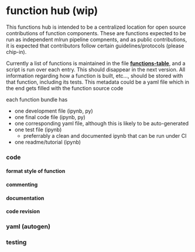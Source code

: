 # function hub (wip)


This functions hub is intended to be a centralized location for open source contributions of function components.  These are functions expected to be run as independent mlrun pipeline compnents, and as public contributions, it is expected that contributors follow certain guidelines/protocols (please chip-in).

Currently a list of functions is maintained in the file **[functions-table](functions.table.csv)**, and a script is run over each entry.  This should disappear in the next version.  All information regarding how a function is built, etc..., should be stored with that function, including its tests.  This metadata could be a yaml file which in the end gets filled with the function source code

each function bundle has<br>
* one development file (ipynb, py)<br>
* one final code file (ipynb, py)<br>
* one corresponding yaml file, although this is likely to be auto-generated<br>
* one test file (ipynb)<br>
    - preferrably a clean and documented ipynb that can be run under CI<br>
* one readme/tutorial (ipynb)


### code

#### format style of function
#### commenting
#### documentation
#### code revision

### yaml (autogen)

### testing
